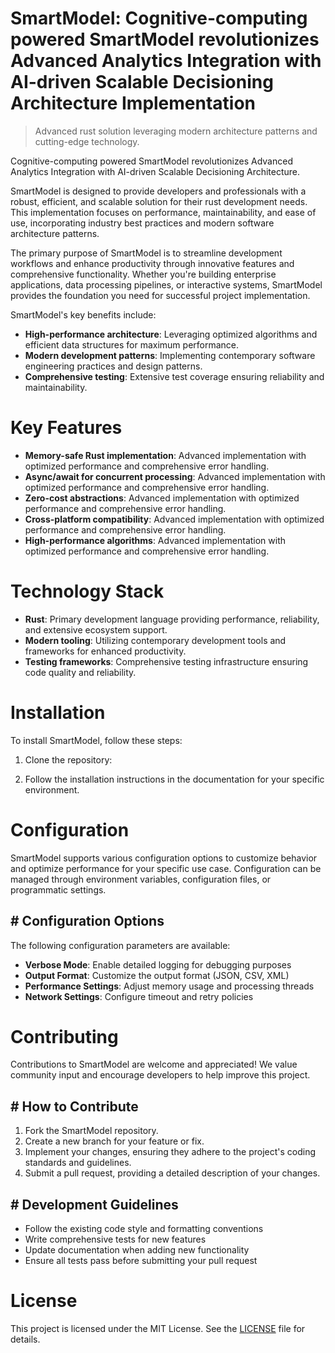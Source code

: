 <!-- fallback_SmartModel_20250803203932_39481 -->

# SmartModel: Cognitive-computing powered SmartModel revolutionizes Advanced Analytics Integration with AI-driven Scalable Decisioning Architecture Implementation
> Advanced rust solution leveraging modern architecture patterns and cutting-edge technology.

Cognitive-computing powered SmartModel revolutionizes Advanced Analytics Integration with AI-driven Scalable Decisioning Architecture.

SmartModel is designed to provide developers and professionals with a robust, efficient, and scalable solution for their rust development needs. This implementation focuses on performance, maintainability, and ease of use, incorporating industry best practices and modern software architecture patterns.

The primary purpose of SmartModel is to streamline development workflows and enhance productivity through innovative features and comprehensive functionality. Whether you're building enterprise applications, data processing pipelines, or interactive systems, SmartModel provides the foundation you need for successful project implementation.

SmartModel's key benefits include:

* **High-performance architecture**: Leveraging optimized algorithms and efficient data structures for maximum performance.
* **Modern development patterns**: Implementing contemporary software engineering practices and design patterns.
* **Comprehensive testing**: Extensive test coverage ensuring reliability and maintainability.

# Key Features

* **Memory-safe Rust implementation**: Advanced implementation with optimized performance and comprehensive error handling.
* **Async/await for concurrent processing**: Advanced implementation with optimized performance and comprehensive error handling.
* **Zero-cost abstractions**: Advanced implementation with optimized performance and comprehensive error handling.
* **Cross-platform compatibility**: Advanced implementation with optimized performance and comprehensive error handling.
* **High-performance algorithms**: Advanced implementation with optimized performance and comprehensive error handling.

# Technology Stack

* **Rust**: Primary development language providing performance, reliability, and extensive ecosystem support.
* **Modern tooling**: Utilizing contemporary development tools and frameworks for enhanced productivity.
* **Testing frameworks**: Comprehensive testing infrastructure ensuring code quality and reliability.

# Installation

To install SmartModel, follow these steps:

1. Clone the repository:


2. Follow the installation instructions in the documentation for your specific environment.

# Configuration

SmartModel supports various configuration options to customize behavior and optimize performance for your specific use case. Configuration can be managed through environment variables, configuration files, or programmatic settings.

## # Configuration Options

The following configuration parameters are available:

* **Verbose Mode**: Enable detailed logging for debugging purposes
* **Output Format**: Customize the output format (JSON, CSV, XML)
* **Performance Settings**: Adjust memory usage and processing threads
* **Network Settings**: Configure timeout and retry policies

# Contributing

Contributions to SmartModel are welcome and appreciated! We value community input and encourage developers to help improve this project.

## # How to Contribute

1. Fork the SmartModel repository.
2. Create a new branch for your feature or fix.
3. Implement your changes, ensuring they adhere to the project's coding standards and guidelines.
4. Submit a pull request, providing a detailed description of your changes.

## # Development Guidelines

* Follow the existing code style and formatting conventions
* Write comprehensive tests for new features
* Update documentation when adding new functionality
* Ensure all tests pass before submitting your pull request

# License

This project is licensed under the MIT License. See the [LICENSE](https://github.com/xgek/SmartModel/blob/main/LICENSE) file for details.
